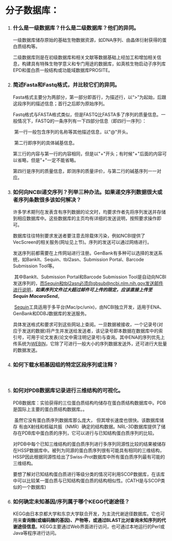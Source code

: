 # 分子数据库：

1. ### 什么是一级数据库？什么是二级数据库？他们的异同。

   ​	一级数据库储存原始的基础生物数据资源，如DNA序列、由晶体衍射获得的蛋白质结构等。

   ​	二级数据库则是在初级数据库和相关文献等数据基础上经加工和增加相关信息，构建具有特殊生物学意义和专门用途的数据库，如真核生物启动子序列库EPD和蛋白质一般结构或功能域数据库PROSITE。

2. ### 简述Fasta和Fastq格式，并比较它们的异同。

   ​	Fasta格式主要分为两部分，第一部分即首行，为描述行，以“>”为起始，后跟这段序列的描述信息；首行之后即为原始序列。

   ​	Fastq格式与FASTA格式类似，但是FASTQ比FASTA多了序列的质量信息。一般情况下，FASTQ的一条序列有一下四部分信息（即四行一序列）：

   ​	第一行一般包含序列的名称等其他描述信息，以"@"开头。

   ​	第二行即序列的具体碱基信息。

   ​	第三行的内容与第一行的内容相同，但是以"+"开头；有时候"+"后面的内容可以省略，但是"+"一定不能省略。

   ​	第四行是序列的质量信息，即测序的质量评价，与第二行的碱基序列一一对应。

3. ### 如何向NCBI递交序列？列举三种办法。如果递交序列数据很大或者序列条数很多该如何解决？

   ​	许多学术期刊在发表含有序列数据的论文时，均要求作者先将序列发送并存储到相应数据库中。这些数据库的主页均有详细的发送说明，按照要求操作即可。

   ​	数据库往往特别要求发送者要注意去除载体污染，例如NCBI提供了VecScreen的相关服务(网址见上节)。序列的发送可以通过网络进行。

   ​	发送序列前都需要在上传网站进行注册。GenBank有多种可以选择的发送系统，如BankIt、Sequin、tbl2asn、Submission Portal、Barcode Submission Tool等。

   ​	其中BankIt、Submission Portal和Barcode Submission Tool是自动向NCBI发送序列的，而Sequin和tbl2asn必须向gbsub@ncbi.nlm.nih.gov发送邮件进行说明，***如果序列文件过大超过邮件可上传的限定，应该直接上传至Sequin MacaroSend***。

   ​         [Sequin](http://www.ncbi.nlm.nih.gov/Sequin/index.html)工具适用于多平台(Mac/pc/unix)，由NCBI独立开发，适用于ENA、GenBank和DDBJ数据库的发送服务。

   ​	具体发送格式和要求可到这些网站上查阅。一旦数据被接收，一个记录号(对应于发送的数据)将产生并发送给发送者，该记录号即本数据在数据库中的索引号，可用于论文发表(论文中需注明记录号)与查询。其中ENA的序列优先上传系统为[WEBIN](http://www.ebi.ac.uk/ena/submit)，它除了可进行一般大小的序列数据发送外，还可进行大批量的数据发送。

4. ### 如何下载水稻基因组的特定区段序列或注释？

   ​	

5. ### 如何对PDB数据库记录进行三维结构的可视化。

   ​	PDB数据库：实验获得的三位蛋白质结构均储存在蛋白质结构数据库中。PDB是国际上主要的蛋白质结构数据库。。

   ​	虽然它没有蛋白质序列数据库那么庞大， 但其增长速度也很快。该数据库储存 有由X射线和核磁共振（NMR）确定的结构数据。NRL-3D数据库提供了储存在PDB库中蛋白质的序列，它可以进行与已知结构蛋白质序列的比较。

   ​	对PDB中每个已知三维结构的蛋白质序列进行多序列同源性比较的结果被储存在HSSP数据库中。被列为同源的蛋白质序列很有可能具有相同的三维结构，HSSP因此根据同源性给出了Swiss-Prot数据库中所有蛋白质序列最有可能的三维结构。

   ​	要想了解对已知结构蛋白质进行等级分类的情况可利用SCOP数据库，在该库中可以比较某一蛋白质与已知结构蛋白质的结构相似性。(CATH是与SCOP类似的一个数据库)

6. ### 如何确定未知基因/序列属于哪个KEGG代谢途径？

   ​	KEGG由日本京都大学和东京大学联合开发，为主流代谢途径数据库。它也可用来**查询酶(或编码酶的基因)、产物等，或通过BLAST比对查询未知序列的代谢途径信息**。KEGG主要通过Web界面进行访问，也可通过本地运行的Perl或Java等程序进行访问。



